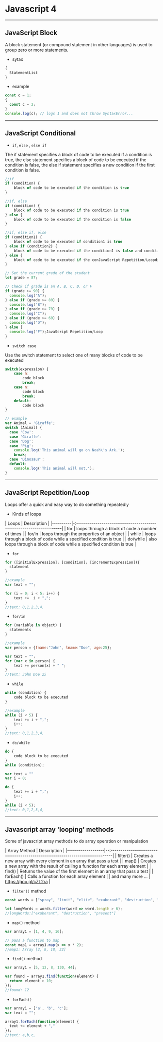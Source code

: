 # Javascript 4

---

## JavaScript Block

A block statement (or compound statement in other languages) is used to group zero or more statements.

* sytax

```javascript
{
  StatementList
}
```

- example

```javascript
const c = 1;
{
  const c = 2;
}
console.log(c); // logs 1 and does not throw SyntaxError...
```

---

## JavaScript Conditional

* `if`, `else` , `else if`

The if statement specifies a block of code to be executed if a condition is true, the else statement specifies a block of code to be executed if the condition is false, the else if statement specifies a new condition if the first condition is false.

```javascript
//if
if (condition) {
    block of code to be executed if the condition is true
}

//if, else
if (condition) {
    block of code to be executed if the condition is true
} else {
    block of code to be executed if the condition is false
}

//if, else if, else
if (condition1) {
    block of code to be executed if condition1 is true
} else if (condition2) {
    block of code to be executed if the condition1 is false and condition2 is true
} else {
    block of code to be executed if the conJavaScript Repetition/Loopdition1 is false and condition2 is false
}
```

```javascript
// Set the current grade of the student
let grade = 87;

// Check if grade is an A, B, C, D, or F
if (grade >= 90) {
  console.log("A");
} else if (grade >= 80) {
  console.log("B");
} else if (grade >= 70) {
  console.log("C");
} else if (grade >= 60) {
  console.log("D");
} else {
  console.log("F");JavaScript Repetition/Loop
}
```

* `switch case`

Use the switch statement to select one of many blocks of code to be executed

```javascript
switch(expression) {
    case n:
        code block
        break;
    case n:
        code block
        break;
    default:
        code block
}
```

```javascript
// example
var Animal = 'Giraffe';
switch (Animal) {
  case 'Cow':
  case 'Giraffe':
  case 'Dog':
  case 'Pig':
    console.log('This animal will go on Noah\'s Ark.');
    break;
  case 'Dinosaur':
  default:
    console.log('This animal will not.');
}
```

---

## JavaScript Repetition/Loop

Loops offer a quick and easy way to do something repeatedly
* Kinds of loops

| Loops    | Description                                                            |
|----------|-:----------------------------------------------------------------------|
| for      | loops through a block of code a number of times                        |
| for/in   | loops through the properties of an object                              |
| while    | loops through a block of code while a specified condition is true      |
| do/while | also loops through a block of code while a specified condition is true |

* `for`

```js
for ([initialExpression]; [condition]; [incrementExpression]){
  statement
}
```

```js
//example
var text = "";

for (i = 0; i < 5; i++) {
    text +=  i + ",";
}
//text: 0,1,2,3,4,
```

* `for/in`

```js
for (variable in object) {
  statements
}
```

```js
//example
var person = {fname:"John", lname:"Doe", age:25};

var text = "";
for (var x in person) {
    text += person[x] + " ";
}
//text: John Doe 25
```

* `while`

```js
while (condition) {
    code block to be executed
}
```

```js
//example
while (i < 5) {
    text += i + ",";
    i++;
}
//text: 0,1,2,3,4,
```

* `do/while`

```js
do {
    code block to be executed
}
while (condition);
```

```js
var text = ""
var i = 0;

do {
    text += i + ",";
    i++;
}
while (i < 5);
//text: 0,1,2,3,4,
```

---

## Javascript array 'looping' methods

Some of javascript array methods to do array operation or manipulation

| Array Method      | Description                                                                      |
|-------------------|--:-------------------------------------------------------------------------------|
| filter()          | Creates a new array with every element in an array that pass a test              |
| map()             | Creates a new array with the result of calling a function for each array element |
| find()            | Returns the value of the first element in an array that pass a test              |
| forEach()         | Calls a function for each array element                                          |
| and many more ... | https://goo.gl/cZL2ra                                                            |


* `filter()` method

```js
const words = ["spray", "limit", "elite", "exuberant", "destruction", "present", "happy"];

let longWords = words.filter(word => word.length > 6);
//longWords:["exuberant", "destruction", "present"]

```

* `map()` method

```js
var array1 = [1, 4, 9, 16];

// pass a function to map
const map1 = array1.map(x => x * 2);
//map1: Array [2, 8, 18, 32]
```

* `find()` method

```js
var array1 = [5, 12, 8, 130, 44];

var found = array1.find(function(element) {
  return element > 10;
});
//found: 12
```

* `forEach()`

```js
var array1 = ['a', 'b', 'c'];
var text = "";

array1.forEach(function(element) {
  text += element + ","
});
//text: a,b,c,
```
